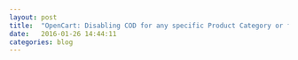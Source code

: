 ```yaml
---
layout: post
title:  "OpenCart: Disabling COD for any specific Product Category or for Specific Total Amount."
date:   2016-01-26 14:44:11
categories: blog
---
```

